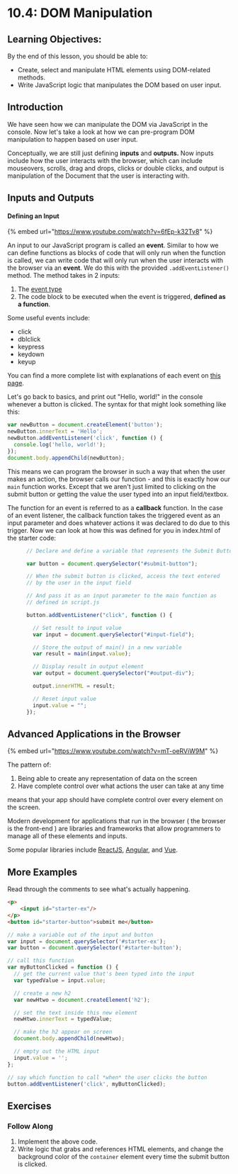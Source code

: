 # 10.4: DOM Manipulation

## Learning Objectives:

By the end of this lesson, you should be able to:

- Create, select and manipulate HTML elements using DOM-related methods.
- Write JavaScript logic that manipulates the DOM based on user input.

## Introduction

We have seen how we can manipulate the DOM via JavaScript in the console. Now let's take a look at how we can pre-program DOM manipulation to happen based on user input.

Conceptually, we are still just defining **inputs** and **outputs.** Now inputs include how the user interacts with the browser, which can include mouseovers, scrolls, drag and drops, clicks or double clicks, and output is manipulation of the Document that the user is interacting with.

## Inputs and Outputs

#### Defining an Input

{% embed url="https://www.youtube.com/watch?v=6fEp-k32Tv8" %}

An input to our JavaScript program is called an **event**. Similar to how we can define functions as blocks of code that will only run when the function is called, we can write code that will only run when the user interacts with the browser via an **event**. We do this with the provided `.addEventListener()` method. The method takes in 2 inputs:

1. The [event type](https://developer.mozilla.org/en-US/docs/Web/Events)
2. The code block to be executed when the event is triggered, **defined as a function**.

Some useful events include:

- click
- dblclick
- keypress
- keydown
- keyup

You can find a more complete list with explanations of each event on [this page](https://www.w3schools.com/jsref/dom_obj_event.asp).

Let's go back to basics, and print out "Hello, world!" in the console whenever a button is clicked. The syntax for that might look something like this:

```javascript
var newButton = document.createElement('button');
newButton.innerText = 'Hello';
newButton.addEventListener('click', function () {
  console.log('hello, world!');
});
document.body.appendChild(newButton);
```

This means we can program the browser in such a way that when the user makes an action, the browser calls our function - and this is exactly how our `main` function works. Except that we aren't just limited to clicking on the submit button or getting the value the user typed into an input field/textbox.

The function for an event is referred to as a **callback** function. In the case of an event listener, the callback function takes the triggered event as an input parameter and does whatever actions it was declared to do due to this trigger. Now we can look at how this was defined for you in index.html of the starter code:

```javascript
      // Declare and define a variable that represents the Submit Button

      var button = document.querySelector("#submit-button");

      // When the submit button is clicked, access the text entered
      // by the user in the input field

      // And pass it as an input parameter to the main function as
      // defined in script.js

      button.addEventListener("click", function () {

        // Set result to input value
        var input = document.querySelector("#input-field");

        // Store the output of main() in a new variable
        var result = main(input.value);

        // Display result in output element
        var output = document.querySelector("#output-div");

        output.innerHTML = result;

        // Reset input value
        input.value = "";
      });
```

## Advanced Applications in the Browser

{% embed url="https://www.youtube.com/watch?v=mT-oeRViW9M" %}

The pattern of:

1. Being able to create any representation of data on the screen
2. Have complete control over what actions the user can take at any time

means that your app should have complete control over every element on the screen.

Modern development for applications that run in the browser ( the browser is the front-end ) are libraries and frameworks that allow programmers to manage all of these elements and inputs.

Some popular libraries include [ReactJS](https://reactjs.org), [Angular](https://angular.io), and [Vue](https://vuejs.org).

## More Examples

Read through the comments to see what's actually happening.

```html
<p>
    <input id="starter-ex"/>
</p>
<button id="starter-button">submit me</button>
```

```javascript
// make a variable out of the input and button
var input = document.querySelector('#starter-ex');
var button = document.querySelector('#starter-button');

// call this function
var myButtonClicked = function () {
  // get the current value that's been typed into the input
  var typedValue = input.value;

  // create a new h2
  var newHtwo = document.createElement('h2');

  // set the text inside this new element
  newHtwo.innerText = typedValue;

  // make the h2 appear on screen
  document.body.appendChild(newHtwo);

  // empty out the HTML input
  input.value = '';
};

// say which function to call *when* the user clicks the button
button.addEventListener('click', myButtonClicked);
```

## Exercises

### Follow Along

1. Implement the above code.
2. Write logic that grabs and references HTML elements, and change the background color of the `container` element every time the submit button is clicked.
